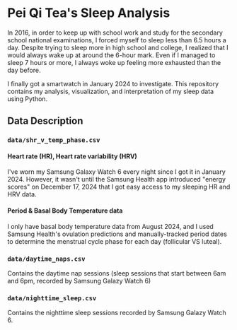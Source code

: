 # Pei Qi Tea's Sleep Analysis

In 2016, in order to keep up with school work and study for the secondary school national examinations, I forced myself to sleep less than 6.5 hours a day. Despite trying to sleep more in high school and college, I realized that I would always wake up at around the 6-hour mark. Even if I managed to sleep 7 hours or more, I always woke up feeling more exhausted than the day before.

I finally got a smartwatch in January 2024 to investigate. This repository contains my analysis, visualization, and interpretation of my sleep data using Python.

## Data Description

### `data/shr_v_temp_phase.csv`

#### Heart rate (HR), Heart rate variability (HRV)
I've worn my Samsung Galaxy Watch 6 every night since I got it in January 2024. However, it wasn't until the Samsung Health app introduced "energy scores" on December 17, 2024 that I got easy access to my sleeping HR and HRV data.

#### Period & Basal Body Temperature data
I only have basal body temperature data from August 2024, and I used Samsung Health's ovulation predictions and manually-tracked period dates to determine the menstrual cycle phase for each day (follicular VS luteal).

### `data/daytime_naps.csv`
Contains the daytime nap sessions (sleep sessions that start between 6am and 6pm, recorded by Samsung Galazy Watch 6)

### `data/nighttime_sleep.csv`
Contains the nighttime sleep sessions recorded by Samsung Galazy Watch 6.
